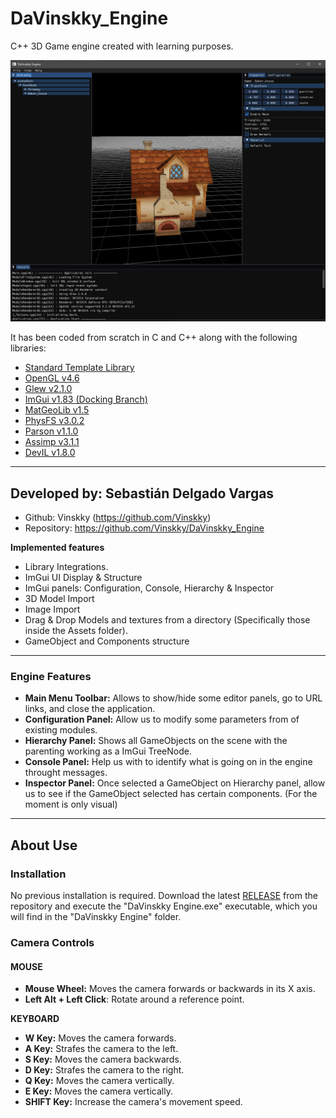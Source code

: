 # DaVinskky_Engine
C++ 3D Game engine created with learning purposes.

![ScreenShot](https://github.com/Vinskky/DaVinskky_Engine/blob/main/Docs/Screenshot_V1.PNG?raw=true)

It has been coded from scratch in C and C++ along with the following libraries:

- [Standard Template Library](<https://en.wikipedia.org/wiki/Standard_Template_Library>)
- [OpenGL v4.6](<https://www.opengl.org/>)
- [Glew v2.1.0](<http://glew.sourceforge.net/>)
- [ImGui v1.83 (Docking Branch)](<https://github.com/ocornut/imgui/tree/docking>)
- [MatGeoLib v1.5](<https://github.com/juj/MathGeoLib>)
- [PhysFS v3.0.2](<https://icculus.org/physfs/>)
- [Parson v1.1.0](<https://github.com/kgabis/parson>)
- [Assimp v3.1.1](<http://www.assimp.org/index.php/downloads>)
- [DevIL v1.8.0](<http://openil.sourceforge.net/download.php>)


****

## Developed by: Sebastián Delgado Vargas

* Github: Vinskky (https://github.com/Vinskky)
* Repository: https://github.com/Vinskky/DaVinskky_Engine

**Implemented features**

* Library Integrations.
* ImGui UI Display & Structure
* ImGui panels: Configuration, Console, Hierarchy & Inspector
* 3D Model Import
* Image Import
* Drag & Drop Models and textures from a directory (Specifically those inside the Assets folder).
* GameObject and Components structure

****

### Engine Features

* **Main Menu Toolbar:** Allows to show/hide some editor panels, go to URL links, and close the application.
* **Configuration Panel:** Allow us to modify some parameters from of existing modules.
* **Hierarchy Panel:** Shows all GameObjects on the scene with the parenting working as a ImGui TreeNode.
* **Console Panel:** Help us with to identify what is going on in the engine throught messages.
* **Inspector Panel:** Once selected a GameObject on Hierarchy panel, allow us to see if the GameObject selected has certain components. (For the moment is only visual)


****

## About Use

### Installation

No previous installation is required. Download the latest [RELEASE](<https://github.com/Vinskky/DaVinskky_Engine/releases>) from the repository and execute the 
"DaVinskky Engine.exe" executable, which you will find in the "DaVinskky Engine" folder.



### Camera Controls

#### **MOUSE**

* **Mouse Wheel:** Moves the camera forwards or backwards in its X axis.
* **Left Alt + Left Click**: Rotate around a reference point.

**KEYBOARD**

* **W Key:** Moves the camera forwards.
* **A Key:** Strafes the camera to the left.
* **S Key:** Moves the camera backwards.
* **D Key:** Strafes the camera to the right.
* **Q Key:** Moves the camera vertically.
* **E Key:** Moves the camera vertically.
* **SHIFT Key:** Increase the camera's movement speed.


